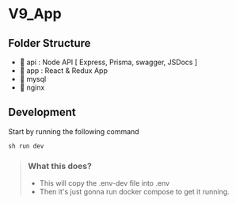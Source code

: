 # V9_App

## Folder Structure

- 📁 api : Node API [ Express, Prisma, swagger, JSDocs ]
- 📁 app : React & Redux App
- 📁 mysql
- 📁 nginx

## Development

Start by running the following command

    sh run dev

>### What this does?
>
>- This will copy the .env-dev file into .env
>- Then it's just gonna run docker compose to get it running.
